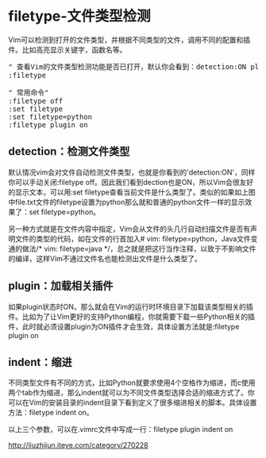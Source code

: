 filetype-文件类型检测
========================

Vim可以检测到打开的文件类型，并根据不同类型的文件，调用不同的配置和插件。比如高亮显示关键字，函数名等。

<pre>
" 查看Vim的文件类型检测功能是否已打开，默认你会看到：detection:ON plugin:OFF indent:OFF"
:filetype 

" 常用命令"
:filetype off
:set filetype
:set filetype=python
:filetype plugin on
</pre>

detection：检测文件类型
----------------------

默认情况vim会对文件自动检测文件类型，也就是你看到的'detection:ON'，同样你可以手动关闭:filetype off。因此我们看到dection也是ON，所以Vim会很友好的显示文本，可以用:set filetype查看当前文件是什么类型了。类似的如果如上图中file.txt文件的filetype设置为python那么就和普通的python文件一样的显示效果了：set filetype=python。

另一种方式就是在文件内容中指定，Vim会从文件的头几行自动扫描文件是否有声明文件的类型的代码，如在文件的行首加入# vim: filetype=python，Java文件变通的做法/* vim: filetype=java */，总之就是把这行当作注释，以致于不影响文件的编译，这样Vim不通过文件名也能检测出文件是什么类型了。
 
plugin：加载相关插件
---------------------

如果plugin状态时ON，那么就会在Vim的运行时环境目录下加载该类型相关的插件。比如为了让Vim更好的支持Python编程，你就需要下载一些Python相关的插件，此时就必须设置plugin为ON插件才会生效，具体设置方法就是:filetype plugin on

indent：缩进
-------------

不同类型文件有不同的方式，比如Python就要求使用4个空格作为缩进，而c使用两个tab作为缩进，那么indent就可以为不同文件类型选择合适的缩进方式了。你可以在Vim的安装目录的indent目录下看到定义了很多缩进相关的脚本。具体设置方法：filetype indent on。

以上三个参数，可以在.vimrc文件中写成一行：filetype plugin indent on

http://liuzhijun.iteye.com/category/270228
